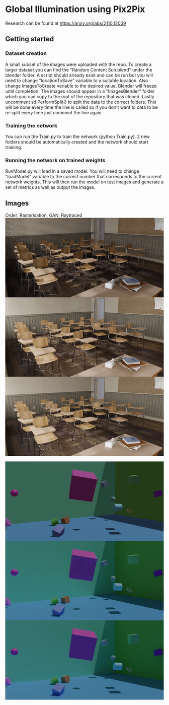# Global Illumination using Pix2Pix
Research can be found at https://arxiv.org/abs/2110.12039

## Getting started

### Dataset creation
A small subset of the images were uploaded with the repo. To create a larger dataset you can find the "Random Content Sun.blend" under the blender folder. A script should already exist and can be run but you will need to change "locationToSave" variable to a suitable location. Also change imagesToCreate variable to the desired value. Blender will freeze until completion. The images should appear in a "ImagesBlender" folder which you can copy to the root of the repository that was cloned. Lastly uncomment sd.PerformSplit() to split the data to the correct folders. This will be done every time the line is called so if you don't want to data to be re-split every time just comment the line again

### Training the network
You can run the Train.py to train the network (python Train.py). 2 new folders should be automatically created and the network should start training.

### Running the network on trained weights
RunModel.py will load in a saved model. You will need to change "loadModel" variable to the correct number that corresponds to the current network weights. This will then run the model on test images and generate a set of metrics as well as output the images.

## Images
Order: Rasterisation, GAN, Raytraced
![Classroom Image](https://github.com/Jaredrhd/Global-Illumination-using-Pix2Pix-GAN/blob/main/OutputImagesExample/Classroom.png)

![Random Image](https://github.com/Jaredrhd/Global-Illumination-using-Pix2Pix-GAN/blob/main/OutputImagesExample/Random.png)
